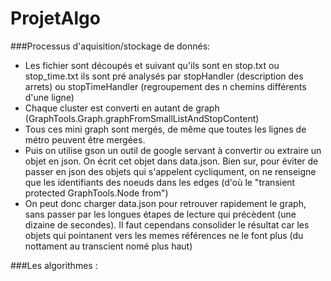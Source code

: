 # ProjetAlgo
###Processus d'aquisition/stockage de donnés:
- Les fichier sont découpés et suivant qu'ils sont en stop.txt ou stop_time.txt ils sont pré analysés par stopHandler (description des arrets) ou stopTimeHandler (regroupement des n chemins différents d'une ligne)
- Chaque cluster est converti en autant de graph (GraphTools.Graph.graphFromSmallListAndStopContent)
- Tous ces mini graph sont mergés, de même que toutes les lignes de métro peuvent être mergées.
- Puis on utilise gson un outil de google servant à convertir ou extraire un objet en json. On écrit cet objet dans data.json. Bien sur, pour éviter de passer en json des objets qui s'appelent cycliqument, on ne renseigne que les identifiants des noeuds dans les edges (d'où le "transient protected GraphTools.Node from")
- On peut donc charger data.json pour retrouver rapidement le graph, sans passer par les longues étapes de lecture qui précèdent (une dizaine de secondes). Il faut cependans consolider le résultat car les objets qui pointanent vers les memes références ne le font plus (du nottament au transcient nomé plus haut)
 
###Les algorithmes :
